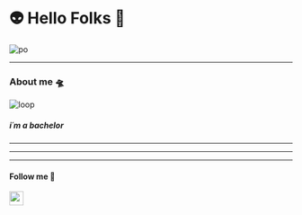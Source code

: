 #  👽 Hello Folks  🖖
![po](https://media.giphy.com/media/dKVvUk2oH8x2g/giphy.gif "po")

-----------

### About me 🛸 
![loop](https://media.giphy.com/media/k5zu35npVsYfgZQwwl/giphy.gif "loop")

#####  i´m a bachelor

------------

------------

------------


#### Follow me 🤖
[<img src="https://www.flaticon.es/svg/static/icons/svg/60/60580.svg" width="25"/>](https://github.com/user/repository/subscription)
